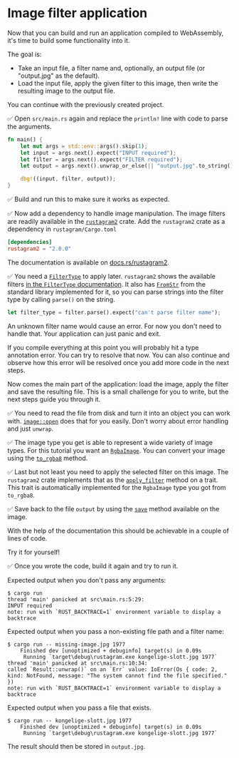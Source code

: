 # Image filter application

Now that you can build and run an application compiled to WebAssembly,
it's time to build some functionality into it.

The goal is:

* Take an input file, a filter name and, optionally, an output file (or "output.jpg" as the default).
* Load the input file, apply the given filter to this image, then write the resulting image to the output file.

You can continue with the previously created project.

✅ Open `src/main.rs` again and replace the `println!` line with code to parse the arguments.

```rust
fn main() {
    let mut args = std::env::args().skip(1);
    let input = args.next().expect("INPUT required");
    let filter = args.next().expect("FILTER required");
    let output = args.next().unwrap_or_else(|| "output.jpg".to_string());

    dbg!((input, filter, output));
}
```

✅ Build and run this to make sure it works as expected.

✅ Now add a dependency to handle image manipulation. The image filters are readily available in the [`rustagram2`](https://crates.io/crates/rustagram2) crate.
Add the `rustagram2` crate as a dependency in `rustagram/Cargo.toml`

```toml
[dependencies]
rustagram2 = "2.0.0"
```

The documentation is available on [docs.rs/rustagram2](https://docs.rs/rustagram2/2.0.0/rustagram/).

✅ You need a [`FilterType`](https://docs.rs/rustagram2/2.0.0/rustagram/enum.FilterType.html) to apply later.
`rustagram2` shows the available filters [in the `FilterType` documentation](https://docs.rs/rustagram2/2.0.0/rustagram/enum.FilterType.html).
It also has [`FromStr`](https://doc.rust-lang.org/nightly/core/str/trait.FromStr.html) from the standard library implemented for it, so you can parse strings into the filter type by calling `parse()` on the string.

```rust
let filter_type = filter.parse().expect("can't parse filter name");
```

An unknown filter name would cause an error.
For now you don't need to handle that.
Your application can just panic and exit.

If you compile everything at this point you will probably hit a type annotation error.
You can try to resolve that now.
You can also continue and observe how this error will be resolved once you add more code in the next steps.

Now comes the main part of the application: load the image, apply the filter and save the resulting file.
This is a small challenge for you to write, but the next steps guide you through it.

✅ You need to read the file from disk and turn it into an object you can work with.
[`image::open`](https://docs.rs/image/0.24.4/image/fn.open.html) does that for you easily.
Don't worry about error handling and just `unwrap`.

✅ The image type you get is able to represent a wide variety of image types.
For this tutorial you want an [`RgbaImage`](https://docs.rs/image/0.24.4/image/type.RgbaImage.html). You can convert your image using the [`to_rgba8`](https://docs.rs/image/0.24.4/image/enum.DynamicImage.html#method.to_rgba8) method.

✅ Last but not least you need to apply the selected filter on this image.
The `rustagram2` crate implements that as the [`apply_filter`](https://docs.rs/rustagram2/2.0.0/rustagram/trait.RustagramFilter.html#tymethod.apply_filter) method on a trait.
This trait is automatically implemented for the `RgbaImage` type you got from `to_rgba8`.

✅ Save back to the file `output` by using the [`save`](https://docs.rs/image/latest/image/enum.DynamicImage.html#method.save
) method available on the image.

With the help of the documentation this should be achievable in a couple of lines of code.

Try it for yourself!

✅ Once you wrote the code, build it again and try to run it.

Expected output when you don't pass any arguments:

```console
$ cargo run
thread 'main' panicked at src\main.rs:5:29:
INPUT required
note: run with `RUST_BACKTRACE=1` environment variable to display a backtrace
```

Expected output when you pass a non-existing file path and a filter name:

```console
$ cargo run -- missing-image.jpg 1977
    Finished dev [unoptimized + debuginfo] target(s) in 0.09s
     Running `target\debug\rustagram.exe kongelige-slott.jpg 1977`
thread 'main' panicked at src\main.rs:10:34:
called `Result::unwrap()` on an `Err` value: IoError(Os { code: 2, kind: NotFound, message: "The system cannot find the file specified." })
note: run with `RUST_BACKTRACE=1` environment variable to display a backtrace
```

Expected output when you pass a file that exists.

```console
$ cargo run -- kongelige-slott.jpg 1977
    Finished dev [unoptimized + debuginfo] target(s) in 0.09s
     Running `target\debug\rustagram.exe kongelige-slott.jpg 1977`
```

The result should then be stored in `output.jpg`.